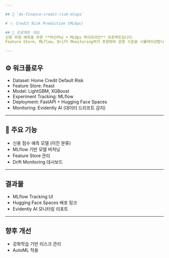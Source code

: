 ```yaml
---

## 📂 `ds-finance-credit-risk-mlops`

# 📉 Credit Risk Prediction (MLOps)

## 📌 프로젝트 개요
신용 위험 예측을 위한 **머신러닝 + MLOps 파이프라인** 프로젝트입니다.  
Feature Store, MLflow, Drift Monitoring까지 포함하여 운영 수준을 시뮬레이션합니다.

---
```


## ⚙️ 워크플로우
- Dataset: Home Credit Default Risk
- Feature Store: Feast
- Model: LightGBM, XGBoost
- Experiment Tracking: MLflow
- Deployment: FastAPI + Hugging Face Spaces
- Monitoring: Evidently AI (데이터 드리프트 감지)

---

## 🚀 주요 기능
- 신용 점수 예측 모델 (이진 분류)
- MLflow 기반 모델 버저닝
- Feature Store 관리
- Drift Monitoring 대시보드

---

## 결과물
- MLflow Tracking UI
- Hugging Face Spaces 배포 링크
- Evidently AI 모니터링 리포트

---

## 향후 개선
- 강화학습 기반 리스크 관리
- AutoML 적용
